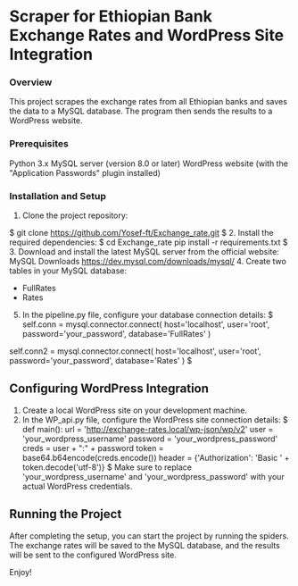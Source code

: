 # Scraper for Ethiopian Bank Exchange Rates and WordPress Site Integration
### Overview
This project scrapes the exchange rates from all Ethiopian banks and saves the data to a MySQL database. The program then sends the results to a WordPress website.

### Prerequisites
Python 3.x
MySQL server (version 8.0 or later)
WordPress website (with the "Application Passwords" plugin installed)
### Installation and Setup
1. Clone the project repository:

$
git clone https://github.com/Yosef-ft/Exchange_rate.git
$
2. Install the required dependencies:
$
cd Exchange_rate
pip install -r requirements.txt
$
3. Download and install the latest MySQL server from the official website: MySQL Downloads <https://dev.mysql.com/downloads/mysql/>
4. Create two tables in your MySQL database:
- FullRates
- Rates
5. In the pipeline.py file, configure your database connection details:
$
self.conn = mysql.connector.connect(
    host='localhost',
    user='root',
    password='your_password',
    database='FullRates'
)

self.conn2 = mysql.connector.connect(
    host='localhost',
    user='root',
    password='your_password',
    database='Rates'
)
$
## Configuring WordPress Integration
1. Create a local WordPress site on your development machine.
2. In the WP_api.py file, configure the WordPress site connection details:
$
def main():
    url = 'http://exchange-rates.local/wp-json/wp/v2'
    user = 'your_wordpress_username'
    password = 'your_wordpress_password'
    creds = user + ":" + password
    token = base64.b64encode(creds.encode())
    header = {'Authorization': 'Basic ' + token.decode('utf-8')}
$
Make sure to replace 'your_wordpress_username' and 'your_wordpress_password' with your actual WordPress credentials.

## Running the Project
After completing the setup, you can start the project by running the spiders. The exchange rates will be saved to the MySQL database, and the results will be sent to the configured WordPress site.

Enjoy!